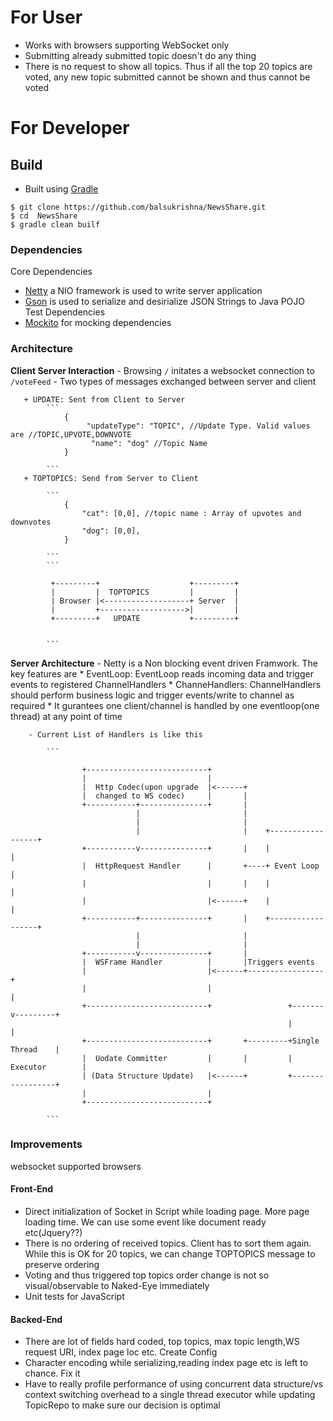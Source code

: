 # For User
 * Works with browsers supporting WebSocket only
 * Submitting already submitted topic doesn't do any thing
 * There is no request to show all topics. Thus if all the top 20 topics are voted, any new topic submitted cannot be shown
   and thus cannot be voted

# For Developer

## Build
- Built using [Gradle](https://gradle.org/)

```
$ git clone https://github.com/balsukrishna/NewsShare.git
$ cd  NewsShare
$ gradle clean builf
```

### Dependencies
 Core Dependencies
   + [Netty](http://netty.io/) a NIO framework is used to write server application
   + [Gson](https://github.com/google/gson) is used to serialize and desirialize JSON Strings to Java POJO  
 Test Dependencies
   + [Mockito](https://github.com/mockito/mockito) for mocking dependencies
  
### Architecture
   **Client Server Interaction**
    - Browsing `/` initates a websocket connection to `/voteFeed`
    - Two types of messages exchanged between server and client  
    
       + UPDATE: Sent from Client to Server
            ```
                {
                     "updateType": "TOPIC", //Update Type. Valid values are //TOPIC,UPVOTE,DOWNVOTE
                      "name": "dog" //Topic Name
                }
              
            ```
       + TOPTOPICS: Send from Server to Client

            ```
                {
                    "cat": [0,0], //topic name : Array of upvotes and downvotes
                    "dog": [0,0],
                }

            ``` 
            ```

             +---------+                    +---------+
             |         |  TOPTOPICS         |         |
             | Browser |<-------------------+ Server  |
             |         +------------------->|         |
             +---------+   UPDATE           +---------+


            ```
        
   **Server Architecture**
        - Netty is a Non blocking event driven Framwork. The key features are
            * EventLoop: EventLoop reads incoming data and trigger events to registered ChannelHandlers
            * ChanneHandlers: ChannelHandlers should perform business logic and trigger events/write to channel as required
            * It gurantees one client/channel is handled by one eventloop(one thread) at any point of time
        
        - Current List of Handlers is like this  

            ```

                    +---------------------------+
                    |                           |
                    |  Http Codec(upon upgrade  |<------+
                    |  changed to WS codec)     |       |
                    +-----------+---------------+       |
                                |                       |
                                |                       |
                                |                       |    +------------------+
                    +-----------v---------------+       |    |                  |
                    |  HttpRequest Handler      |       +----+ Event Loop       |
                    |                           |       |    |                  |
                    |                           |<------+    |                  |
                    +-----------+---------------+       |    +------------------+
                                |                       |
                                |                       |
                    +-----------v---------------+       |
                    |  WSFrame Handler          |       |Triggers events
                    |                           |<------+-----------------+
                    |                           |                         |
                    +---------------------------+                 +-------v---------+
                                                                  |                 |
                    +---------------------------+       +---------+Single Thread    |
                    |  Uodate Committer         |       |         | Executor        |
                    | (Data Structure Update)   |<------+         +-----------------+
                    |                           |
                    +---------------------------+

            ```  

     
       
### Improvements
websocket supported browsers

#### Front-End
  - Direct initialization of Socket in Script while loading page. More page loading time. 
   We can use some event like document ready etc(Jquery??)
  - There is no ordering of received topics. Client has to sort them again. While this is OK for 20 topics, we can change TOPTOPICS message to preserve ordering
  - Voting and thus triggered top topics order change is not so visual/observable to Naked-Eye immediately
  - Unit tests for JavaScript 

#### Backed-End   
  - There are lot of fields hard coded, top topics, max topic length,WS request URI, index page loc etc. Create Config
  - Character encoding while serializing,reading index page etc is left to chance. Fix it
  - Have to really profile performance of using concurrent data structure/vs context switching overhead to a single thread executor while updating TopicRepo to make sure our decision is optimal


   
